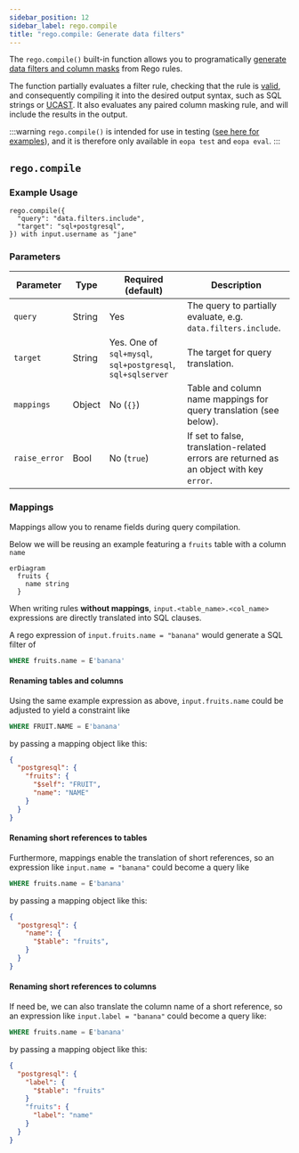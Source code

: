 ```yaml
---
sidebar_position: 12
sidebar_label: rego.compile
title: "rego.compile: Generate data filters"
---
```



The `rego.compile()` built-in function allows you to programatically [generate data filters and column masks](../api-reference/partial-evaluation-api.md) from Rego rules.

The function partially evaluates a filter rule, checking that the rule is [valid](/apps/data/explanation/testing), and consequently compiling it into the desired output syntax, such as SQL strings or [UCAST](/apps/data/reference/ucast-syntax).
It also evaluates any paired column masking rule, and will include the results in the output.

:::warning
`rego.compile()` is intended for use in testing ([see here for examples](/apps/data/explanation/testing)), and it is therefore only available in `eopa test` and `eopa eval`.
:::


## `rego.compile`


### Example Usage

```rego
rego.compile({
  "query": "data.filters.include",
  "target": "sql+postgresql",
}) with input.username as "jane"
```


### Parameters

| Parameter | Type | Required (default) | Description |
| --- | --- | --- | --- |
| `query` | String | Yes | The query to partially evaluate, e.g. `data.filters.include`. |
| `target` | String | Yes. One of `sql+mysql`, `sql+postgresql`, `sql+sqlserver` | The target for query translation. |
| `mappings` | Object | No (`{}`) | Table and column name mappings for query translation (see below). |
| `raise_error` | Bool | No (`true`)| If set to false, translation-related errors are returned as an object with key `error`. |


### Mappings

Mappings allow you to rename fields during query compilation.

Below we will be reusing an example featuring a `fruits` table with a column `name`

```mermaid
erDiagram
  fruits {
    name string
  }
```

When writing rules **without mappings**, `input.<table_name>.<col_name>` expressions are directly translated into SQL clauses.

A rego expression of `input.fruits.name = "banana"` would generate a SQL filter of

```sql
WHERE fruits.name = E'banana'
```


#### Renaming tables and columns

Using the same example expression as above, `input.fruits.name` could be adjusted to yield a constraint like
```sql
WHERE FRUIT.NAME = E'banana'
```

by passing a mapping object like this:
```json
{
  "postgresql": {
    "fruits": {
      "$self": "FRUIT",
      "name": "NAME"
    }
  }
}
```


#### Renaming short references to tables

Furthermore, mappings enable the translation of short references, so an expression like `input.name = "banana"` could become a query like

```sql
WHERE fruits.name = E'banana'
```

by passing a mapping object like this:
```json
{
  "postgresql": {
    "name": {
      "$table": "fruits",
    }
  }
}
```


#### Renaming short references to columns

If need be, we can also translate the column name of a short reference, so an expression like `input.label = "banana"` could become a query like:

```sql
WHERE fruits.name = E'banana'
```

by passing a mapping object like this:
```json
{
  "postgresql": {
    "label": {
      "$table": "fruits"
    }
    "fruits": {
      "label": "name"
    }
  }
}
```
